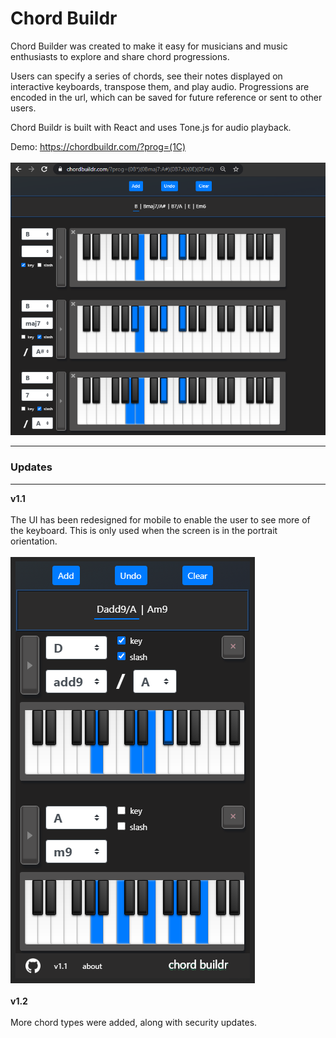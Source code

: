 # Chord Buildr

Chord Builder was created to make it easy for musicians and music enthusiasts to explore and share chord progressions. 

Users can specify a series of chords, see their notes displayed on interactive keyboards, transpose them, and play audio.  Progressions are encoded in the url, which can be saved for future reference or sent to other users.

Chord Buildr is built with React and uses Tone.js for audio playback. 

Demo: https://chordbuildr.com/?prog=(1C)
<br/>
<br/>
<img src="https://raw.githubusercontent.com/jekrch/personalsite/main/client/public/images/chordbuildr.png"/>

<hr/>
<h3>Updates</h3>
<hr/>
<b>v1.1</b>
<br/>
<br/>
The UI has been redesigned for mobile to enable the user to see more of the keyboard. This is only used when the screen is in the portrait orientation.  
<br/>
<br/>
<img src="https://raw.githubusercontent.com/jekrch/chord-buildr/main/src/public/images/mobile%20ui.PNG"/>
<br/>
<br/>
<b>v1.2</b>
<br/>
<br/>
More chord types were added, along with security updates.
<br/>
<br/>